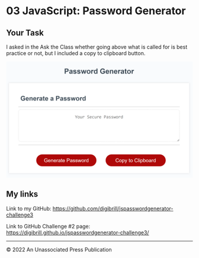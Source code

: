 # 03 JavaScript: Password Generator

## Your Task
I asked in the Ask the Class whether going above what is called for is best practice or not, but I included a copy to clipboard button.

![portfolio demo](./jspwgencap.png)

## My links

Link to my GitHub:
https://github.com/digibrill/jspasswordgenerator-challenge3

Link to GitHub Challenge #2 page:
https://digibrill.github.io/jspasswordgenerator-challenge3/

---
© 2022 An Unassociated Press Publication
